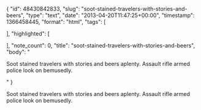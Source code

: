 {
  "id": 48430842833,
  "slug": "soot-stained-travelers-with-stories-and-beers",
  "type": "text",
  "date": "2013-04-20T11:47:25+00:00",
  "timestamp": 1366458445,
  "format": "html",
  "tags": [

  ],
  "highlighted": [

  ],
  "note_count": 0,
  "title": "soot-stained-travelers-with-stories-and-beers",
  "body": "<p>Soot stained travelers with stories and beers aplenty. Assault rifle armed police look on bemusedly.</p>"
}

<p>Soot stained travelers with stories and beers aplenty. Assault rifle armed police look on bemusedly.</p>